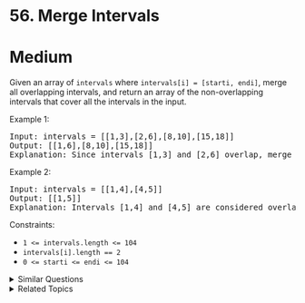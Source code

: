 # 56. Merge Intervals

# Medium

Given an array of `intervals` where `intervals[i] = [starti, endi]`, merge all overlapping intervals, and return an array of the non-overlapping intervals that cover all the intervals in the input.

Example 1:

<pre>
Input: intervals = [[1,3],[2,6],[8,10],[15,18]]
Output: [[1,6],[8,10],[15,18]]
Explanation: Since intervals [1,3] and [2,6] overlap, merge them into [1,6].
</pre>

Example 2:

<pre>
Input: intervals = [[1,4],[4,5]]
Output: [[1,5]]
Explanation: Intervals [1,4] and [4,5] are considered overlapping.
</pre>

Constraints:

-   `1 <= intervals.length <= 104`
-   `intervals[i].length == 2`
-   `0 <= starti <= endi <= 104`

<details>
<summary> Similar Questions </summary>

-   `Insert Interval - Easy`
-   `Interval List Intersections - Medium`
-   `Count Days Without Meetings - Meidum`
-   `Count Integers in Intervals - Hard`

</details>

<details>
<summary> Related Topics </summary>

-   `Array`
-   `Sorting`

</details>
